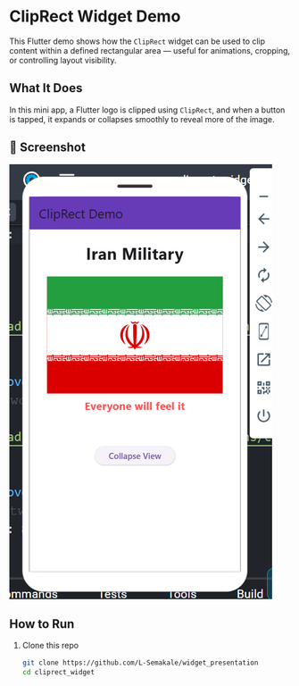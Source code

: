 # ClipRect Widget Demo

This Flutter demo shows how the `ClipRect` widget can be used to clip content within a defined rectangular area — useful for animations, cropping, or controlling layout visibility.

## What It Does

In this mini app, a Flutter logo is clipped using `ClipRect`, and when a button is tapped, it expands or collapses smoothly to reveal more of the image.

## 📸 Screenshot

![UI Screenshot](screenshot.png)

## How to Run

1. Clone this repo  
   ```bash
   git clone https://github.com/L-Semakale/widget_presentation
   cd cliprect_widget 
